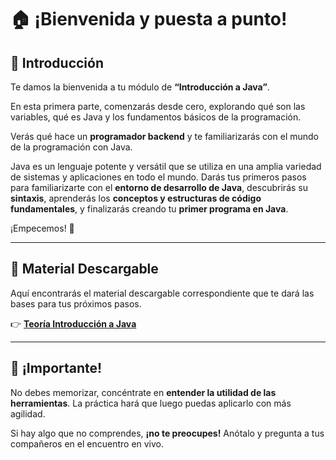 # 🏠 ¡Bienvenida y puesta a punto!

## 👋 Introducción  
Te damos la bienvenida a tu módulo de **“Introducción a Java”**.  

En esta primera parte, comenzarás desde cero, explorando qué son las variables, qué es Java y los fundamentos básicos de la programación.  

Verás qué hace un **programador backend** y te familiarizarás con el mundo de la programación con Java.  

Java es un lenguaje potente y versátil que se utiliza en una amplia variedad de sistemas y aplicaciones en todo el mundo. Darás tus primeros pasos para familiarizarte con el **entorno de desarrollo de Java**, descubrirás su **sintaxis**, aprenderás los **conceptos y estructuras de código fundamentales**, y finalizarás creando tu **primer programa en Java**.  

¡Empecemos! 🚀  

---

## 📖 Material Descargable  
Aquí encontrarás el material descargable correspondiente que te dará las bases para tus próximos pasos.  

👉 **[Teoría Introducción a Java](https://github.com/dmikan/Egg2024/blob/main/3_INTRO_A_JAVA/INTRO_A_JAVA_1_primeros_pasos_con_java/teoria_introduccion_a_java.pdf)**  

---

## 📢 ¡Importante!  
No debes memorizar, concéntrate en **entender la utilidad de las herramientas**. La práctica hará que luego puedas aplicarlo con más agilidad.  

Si hay algo que no comprendes, **¡no te preocupes!** Anótalo y pregunta a tus compañeros en el encuentro en vivo.  



